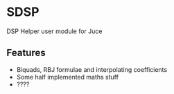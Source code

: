 # SDSP
DSP Helper user module for Juce

## Features 
- Biquads, RBJ formulae and interpolating coefficients 
- Some half implemented maths stuff 
- ???? 

